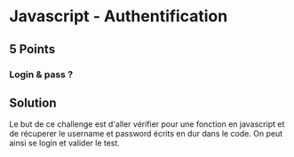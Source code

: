 # Javascript - Authentification
## 5 Points
### Login & pass ?

## Solution
Le but de ce challenge est d'aller vérifier pour une fonction en javascript et de récuperer le username et password écrits en dur dans le code.
On peut ainsi se login et valider le test.